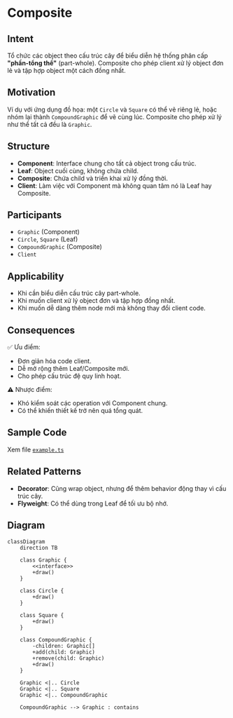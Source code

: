 # Composite

## Intent

Tổ chức các object theo cấu trúc cây để biểu diễn hệ thống phân cấp **"phần-tổng thể"** (part-whole). Composite cho phép client xử lý object đơn lẻ và tập hợp object một cách đồng nhất.

## Motivation

Ví dụ với ứng dụng đồ họa: một `Circle` và `Square` có thể vẽ riêng lẻ, hoặc nhóm lại thành `CompoundGraphic` để vẽ cùng lúc. Composite cho phép xử lý như thể tất cả đều là `Graphic`.

## Structure

- **Component**: Interface chung cho tất cả object trong cấu trúc.
- **Leaf**: Object cuối cùng, không chứa child.
- **Composite**: Chứa child và triển khai xử lý đồng thời.
- **Client**: Làm việc với Component mà không quan tâm nó là Leaf hay Composite.

## Participants

- `Graphic` (Component)
- `Circle`, `Square` (Leaf)
- `CompoundGraphic` (Composite)
- `Client`

## Applicability

- Khi cần biểu diễn cấu trúc cây part-whole.
- Khi muốn client xử lý object đơn và tập hợp đồng nhất.
- Khi muốn dễ dàng thêm node mới mà không thay đổi client code.

## Consequences

✅ Ưu điểm:

- Đơn giản hóa code client.
- Dễ mở rộng thêm Leaf/Composite mới.
- Cho phép cấu trúc đệ quy linh hoạt.

⚠️ Nhược điểm:

- Khó kiểm soát các operation với Component chung.
- Có thể khiến thiết kế trở nên quá tổng quát.

## Sample Code

Xem file [`example.ts`](./example.ts)

## Related Patterns

- **Decorator**: Cũng wrap object, nhưng để thêm behavior động thay vì cấu trúc cây.
- **Flyweight**: Có thể dùng trong Leaf để tối ưu bộ nhớ.

## Diagram

```mermaid
classDiagram
    direction TB

    class Graphic {
        <<interface>>
        +draw()
    }

    class Circle {
        +draw()
    }

    class Square {
        +draw()
    }

    class CompoundGraphic {
        -children: Graphic[]
        +add(child: Graphic)
        +remove(child: Graphic)
        +draw()
    }

    Graphic <|.. Circle
    Graphic <|.. Square
    Graphic <|.. CompoundGraphic

    CompoundGraphic --> Graphic : contains
```
